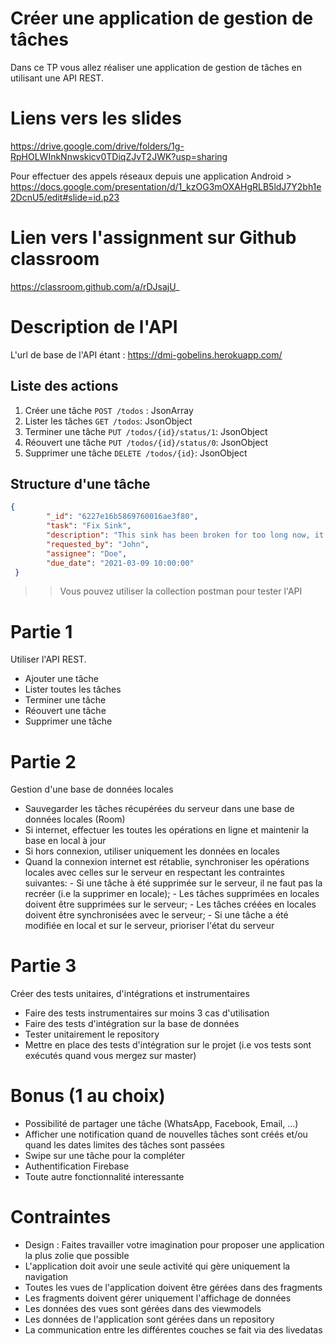 # Créer une application de gestion de tâches 
Dans ce TP vous allez réaliser une application de gestion de tâches en utilisant une API REST. 

# Liens vers les slides 
https://drive.google.com/drive/folders/1g-RpHOLWInkNnwskicv0TDiqZJvT2JWK?usp=sharing


Pour effectuer des appels réseaux depuis une application Android > https://docs.google.com/presentation/d/1_kzOG3mOXAHgRLB5ldJ7Y2bh1e2DcnU5/edit#slide=id.p23

# Lien vers l'assignment sur Github classroom
https://classroom.github.com/a/rDJsajU_

# Description de l'API
L'url de base de l'API étant : https://dmi-gobelins.herokuapp.com/

## Liste des actions 
1. Créer une tâche `POST /todos` : JsonArray
2. Lister les tâches `GET /todos`: JsonObject
3. Terminer une tâche `PUT /todos/{id}/status/1`: JsonObject
4. Réouvert une tâche `PUT /todos/{id}/status/0`: JsonObject
5. Supprimer une tâche `DELETE /todos/{id}`: JsonObject

## Structure d'une tâche 
```json
{
        "_id": "6227e16b5869760016ae3f80",
        "task": "Fix Sink",
        "description": "This sink has been broken for too long now, it's time to fix it",
        "requested_by": "John",
        "assignee": "Doe",
        "due_date": "2021-03-09 10:00:00"
 }
```
>> Vous pouvez utiliser la collection postman pour tester l'API
# Partie 1
Utiliser l'API REST.
  - Ajouter une tâche
  - Lister toutes les tâches
  - Terminer une tâche
  - Réouvert une tâche
  - Supprimer une tâche

# Partie 2
Gestion d'une base de données locales
- Sauvegarder les tâches récupérées du serveur dans une base de données locales (Room)
- Si internet, effectuer les toutes les opérations en ligne et maintenir la base en local à jour 
- Si hors connexion, utiliser uniquement les données en locales
- Quand la connexion internet est rétablie, synchroniser les opérations locales avec celles sur le serveur en respectant les contraintes suivantes: 
        - Si une tâche à été supprimée sur le serveur, il ne faut pas la recréer (i.e la supprimer en locale); 
        - Les tâches supprimées en locales doivent être supprimées sur le serveur;
        - Les tâches créées en locales doivent être synchronisées avec le serveur;
        - Si une tâche a été modifiée en local et sur le serveur, prioriser l'état du serveur

# Partie 3
Créer des tests unitaires, d'intégrations et instrumentaires
- Faire des tests instrumentaires sur moins 3 cas d'utilisation
- Faire des tests d'intégration sur la base de données
- Tester unitairement le repository
- Mettre en place des tests d'intégration sur le projet (i.e vos tests sont exécutés quand vous mergez sur master)

# Bonus (1 au choix)
- Possibilité de partager une tâche (WhatsApp, Facebook, Email, ...)
- Afficher une notification quand de nouvelles tâches sont créés et/ou quand les dates limites des tâches sont passées
- Swipe sur une tâche pour la compléter
- Authentification Firebase
- Toute autre fonctionnalité interessante

# Contraintes
- Design : Faites travailler votre imagination pour proposer une application la plus zolie que possible
- L'application doit avoir une seule activité qui gère uniquement la navigation
- Toutes les vues de l'application doivent être gérées dans des fragments
- Les fragments doivent gérer uniquement l'affichage de données
- Les données des vues sont gérées dans des viewmodels
- Les données de l'application sont gérées dans un repository
- La communication entre les différentes couches se fait via des livedatas
